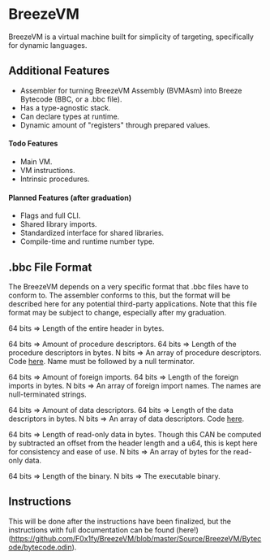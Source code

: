# BreezeVM
BreezeVM is a virtual machine built for simplicity of targeting, specifically for dynamic languages.

## Additional Features
* Assembler for turning BreezeVM Assembly (BVMAsm) into Breeze Bytecode (BBC, or a .bbc file).
* Has a type-agnostic stack.
* Can declare types at runtime.
* Dynamic amount of "registers" through prepared values.

#### Todo Features
* Main VM.
* VM instructions.
* Intrinsic procedures.

#### Planned Features (after graduation)
* Flags and full CLI.
* Shared library imports.
* Standardized interface for shared libraries.
* Compile-time and runtime number type.

## .bbc File Format
The BreezeVM depends on a very specific format that .bbc files have to conform to. The assembler conforms to this, but the format will be described here for any potential third-party applications. Note that this file format may be subject to change, especially after my graduation.


64 bits => Length of the entire header in bytes.

64 bits => Amount of procedure descriptors.
64 bits => Length of the procedure descriptors in bytes.
N bits => An array of procedure descriptors. Code [here](https://github.com/F0x1fy/BreezeVM/blob/master/Source/BreezeVM/Types/interpreter.odin#L14). Name must be followed by a null terminator.

64 bits => Amount of foreign imports.
64 bits => Length of the foreign imports in bytes.
N bits => An array of foreign import names. The names are null-terminated strings.

64 bits => Amount of data descriptors.
64 bits => Length of the data descriptors in bytes.
N bits => An array of data descriptors. Code [here](https://github.com/F0x1fy/BreezeVM/blob/master/Source/BreezeVM/Types/stack.odin#L25).

64 bits => Length of read-only data in bytes. Though this CAN be computed by subtracted an offset from the header length and a u64, this is kept here for consistency and ease of use.
N bits => An array of bytes for the read-only data.

64 bits => Length of the binary.
N bits => The executable binary.

## Instructions
This will be done after the instructions have been finalized, but the instructions with full documentation can be found (here!)(https://github.com/F0x1fy/BreezeVM/blob/master/Source/BreezeVM/Bytecode/bytecode.odin).